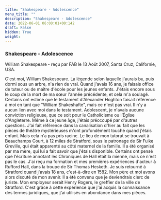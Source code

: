```yaml
---
title: "Shakespeare - Adolescence"
menu_title: ""
description: "Shakespeare - Adolescence"
date: 2022-06-01 06:00:01+00:142
draft: False
hidden: True
weight:
---
```

### Shakespeare - Adolescence

William Shakespeare - reçu par FAB le 13 Août 2007, Santa Cruz, Californie, USA.

C'est moi, William Shakespeare.
La légende selon laquelle j'aurais bu, puis dormi sous un arbre, n'a rien de vrai.
Quand j'avais 16 ans, je faisais office de tuteur ou de maître d'école pour les jeunes enfants. J'étais encore sous le coup de la mort de ma sœur l'année précédente, et cela m'a soulagé.
Certains ont estimé que le testament d'Alexander Hoghton faisait référence à moi en tant que "William Shakeshafte", mais ce n'est pas vrai. Il n'y a aucun lien avec moi dans le testament.
Adolescent, je n'avais aucune conviction religieuse, que ce soit pour le Catholicisme ou l’Église d'Angleterre. Même à ce jeune âge, j'étais préoccupé par d'autres questions. J'ai fait référence dans la canalisation d'hier au fait que les pièces de théâtre mystérieuses m'ont profondément touché quand j'étais enfant. Mais cela n'a pas pris racine.
Le lieu de mon tutorat se trouvait à Beauchamps Court, à 12 miles de Stratford, sous le patronage de Sir Fulke Greville, qui était apparenté au côté maternel de la famille. Il a été organisé par ma mère, qui lui a fait savoir que j'étais disponible.
Certains ont pensé que l'écriture annotant les Chroniques de Hall était la mienne, mais ce n'est pas le cas.
J'ai reçu ma formation et mes premières expériences d'acteur à Rufford Hall, dans la troupe de Sir Thomas Hesketh.
Je suis retourné à Stratford quand j'avais 18 ans, c'est-à-dire en 1582. Mon père et moi avons alors discuté de mon avenir. Il a été convenu que je deviendrais clerc de juriste. Mon employeur serait Henry Rogers, le greffier de la ville de Stratford. C'est grâce à cette expérience que j'ai acquis la connaissance des termes juridiques, que j'ai utilisés en abondance dans mes pièces.